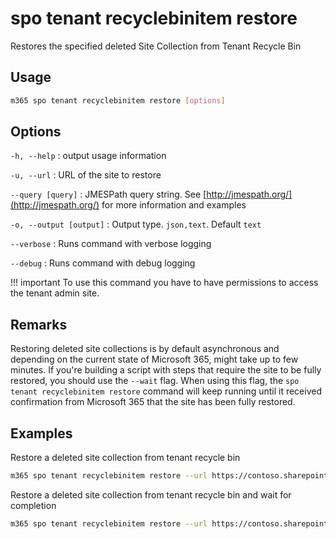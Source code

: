 # spo tenant recyclebinitem restore

Restores the specified deleted Site Collection from Tenant Recycle Bin

## Usage

```sh
m365 spo tenant recyclebinitem restore [options]
```

## Options

`-h, --help`
: output usage information

`-u, --url`
: URL of the site to restore

`--query [query]`
: JMESPath query string. See [http://jmespath.org/](http://jmespath.org/) for more information and examples

`-o, --output [output]`
: Output type. `json,text`. Default `text`

`--verbose`
: Runs command with verbose logging

`--debug`
: Runs command with debug logging

!!! important
    To use this command you have to have permissions to access the tenant admin site.

## Remarks

Restoring deleted site collections is by default asynchronous and depending on the current state of Microsoft 365, might take up to few minutes. If you're building a script with steps that require the site to be fully restored, you should use the `--wait` flag. When using this flag, the `spo tenant recyclebinitem restore` command will keep running until it received confirmation from Microsoft 365 that the site has been fully restored.

## Examples

Restore a deleted site collection from tenant recycle bin

```sh
m365 spo tenant recyclebinitem restore --url https://contoso.sharepoint.com/sites/team
```

Restore a deleted site collection from tenant recycle bin and wait for completion

```sh
m365 spo tenant recyclebinitem restore --url https://contoso.sharepoint.com/sites/team --wait
```
